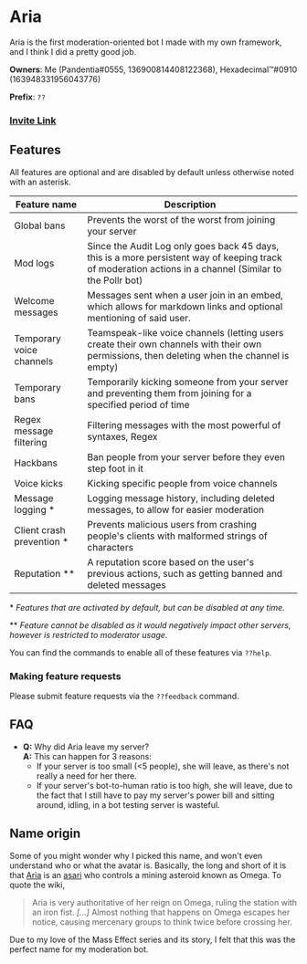 # Aria
Aria is the first moderation-oriented bot I made with my own framework, and I think I did a pretty good job.
<base target="_parent">

**Owners**: Me (Pandentia#0555, 136900814408122368), Hexadecimal™#0910 (163948331956043776)

**Prefix**: `??`

### <a href="https://discordapp.com/oauth2/authorize?client_id=244901248153681931&scope=bot&permissions=8" target="_blank">Invite Link</a>

## Features
All features are optional and are disabled by default unless otherwise noted with an asterisk.

Feature name | Description
--- | ---
Global bans | Prevents the worst of the worst from joining your server
Mod logs | Since the Audit Log only goes back 45 days, this is a more persistent way of keeping track of moderation actions in a channel (Similar to the Pollr bot)
Welcome messages | Messages sent when a user join in an embed, which allows for markdown links and optional mentioning of said user.
Temporary voice channels | Teamspeak-like voice channels (letting users create their own channels with their own permissions, then deleting when the channel is empty)
Temporary bans | Temporarily kicking someone from your server and preventing them from joining for a specified period of time
Regex message filtering | Filtering messages with the most powerful of syntaxes, Regex
Hackbans | Ban people from your server before they even step foot in it
Voice kicks | Kicking specific people from voice channels
Message logging \* | Logging message history, including deleted messages, to allow for easier moderation
Client crash prevention \* | Prevents malicious users from crashing people's clients with malformed strings of characters
Reputation \*\* | A reputation score based on the user's previous actions, such as getting banned and deleted messages

\* *Features that are activated by default, but can be disabled at any time.*

\*\* *Feature cannot be disabled as it would negatively impact other servers, however is restricted to moderator usage.*

You can find the commands to enable all of these features via `??help`.

### Making feature requests
Please submit feature requests via the `??feedback` command.

## FAQ
* **Q:** Why did Aria leave my server?<br>
  **A:** This can happen for 3 reasons:
    * If your server is too small (<5 people), she will leave, as there's not really a need for her there.
    * If your server's bot-to-human ratio is too high, she will leave, due to the fact that I still have to
      pay my server's power bill and sitting around, idling, in a bot testing server is wasteful.

## Name origin
Some of you might wonder why I picked this name, and won't
even understand who or what the avatar is. Basically, the long
and short of it is that <a href="http://masseffect.wikia.com/wiki/Aria_T'Loak" target="_blank">Aria</a>
is an <a href="http://masseffect.wikia.com/wiki/Asari" target="_blank">asari</a> who controls
a mining asteroid known as Omega. To quote the wiki,
> Aria is very authoritative of her reign on Omega, ruling the
station with an iron fist. *[...]* Almost nothing that happens on Omega escapes her notice, causing mercenary groups
to think twice before crossing her.

Due to my love of the Mass Effect series and its story, I felt that this was the perfect name for my moderation bot.
